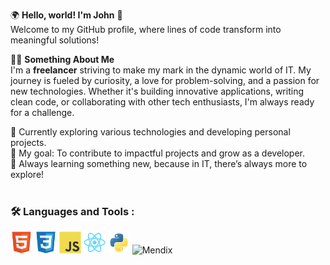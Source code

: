 🌍 <b>Hello, world! I'm John</b> 👋 <br>
Welcome to my GitHub profile, where lines of code transform into meaningful solutions! <br> 

👨‍💻 <b>Something About Me</b><br>
I'm a <b>freelancer</b> striving to make my mark in the dynamic world of IT. My journey is fueled by curiosity, a love for problem-solving, and a passion for new technologies. Whether it's building innovative applications, writing clean code, or collaborating with other tech enthusiasts, I'm always ready for a challenge. <br> 

💼 Currently exploring various technologies and developing personal projects.  <br>
🎯 My goal: To contribute to impactful projects and grow as a developer.  <br>
🌱 Always learning something new, because in IT, there’s always more to explore!  <br> <br>
### :hammer_and_wrench: Languages and Tools :
<div>
<img src="https://github.com/devicons/devicon/blob/master/icons/html5/html5-original.svg" height="35px" width="35px" alt="HTML">
<img src="https://github.com/devicons/devicon/blob/master/icons/css3/css3-original.svg" height="35px" width="35px" alt="CSS">
<img src="https://github.com/devicons/devicon/blob/master/icons/javascript/javascript-original.svg" height="35px" width="35px" alt="JavaScript">
<img src="https://github.com/devicons/devicon/blob/master/icons/react/react-original.svg" height="35px" width="35px" alt="React.js">
<img src="https://github.com/devicons/devicon/blob/master/icons/python/python-original.svg" height="35px" width="35px" alt="Python">
<img src="https://www.pyze.com/wp-content/uploads/2021/03/mendix-logo-1.png" height="35px" width="35px" alt="Mendix">
</div>

